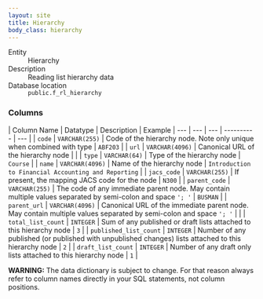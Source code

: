 ```yaml
---
layout: site
title: Hierarchy
body_class: hierarchy
---
```


<dl>
  <dt>Entity</dt>
  <dd>Hierarchy</dd>

  <dt>Description</dt>
  <dd>Reading list hierarchy data</dd>

  <dt>Database location</dt>
  <dd><code>public.f_rl_hierarchy</code></dd>
</dl>

### Columns

| Column Name | Datatype | Description  | Example
| --- | --- | --- | ---------- | --- |
| `code` | `VARCHAR(255)` | Code of the hierarchy node. Note only unique when combined with type | `ABF203` |
| `url` | `VARCHAR(4096)` |  Canonical URL of the hierarchy node | |
| `type` | `VARCHAR(64)` | Type of the hierarchy node | `Course` |
| `name` | `VARCHAR(4096)` | Name of the hierarchy node  | `Introduction to Financial Accounting and Reporting` |
| `jacs_code` | `VARCHAR(255)` | If present, the mapping JACS code for the node | `N300` |
| `parent_code` | `VARCHAR(255)` | The code of any immediate parent node. May contain multiple values separated by semi-colon and space `'; '` | `BUSMAN` |
| `parent_url` | `VARCHAR(4096)` | Canonical URL of the immediate parent node. May contain multiple values separated by semi-colon and space `'; '` | |
| `total_list_count` | `INTEGER` | Sum of any published or draft lists attached to this hierarchy node | `3` |
| `published_list_count` | `INTEGER` | Number of any published (or published with unpublished changes) lists attached to this hierarchy node | `2` |
| `draft_list_count` | `INTEGER` | Number of any draft only lists attached to this hierarchy node | `1` |

**WARNING:** The data dictionary is subject to change. For that reason always refer to column names directly in your SQL statements, not column positions.
